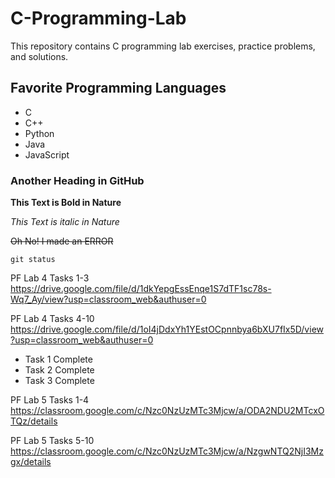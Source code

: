 # C-Programming-Lab
This repository contains C programming lab exercises, practice problems, and solutions.  

## Favorite Programming Languages
- C
- C++
- Python
- Java
- JavaScript
  
### Another Heading in GitHub

**This Text is Bold in Nature**

*This Text is italic in Nature*

~~Oh No! I made an ERROR~~

`git status`

PF Lab 4 Tasks 1-3
https://drive.google.com/file/d/1dkYepgEssEnqe1S7dTF1sc78s-Wq7_Ay/view?usp=classroom_web&authuser=0

PF Lab 4 Tasks 4-10
https://drive.google.com/file/d/1oI4jDdxYh1YEstOCpnnbya6bXU7fIx5D/view?usp=classroom_web&authuser=0

 * Task 1 Complete
 * Task 2 Complete
 * Task 3 Complete

PF Lab 5 Tasks 1-4
https://classroom.google.com/c/Nzc0NzUzMTc3Mjcw/a/ODA2NDU2MTcxOTQz/details

PF Lab 5 Tasks 5-10
https://classroom.google.com/c/Nzc0NzUzMTc3Mjcw/a/NzgwNTQ2NjI3Mzgx/details
